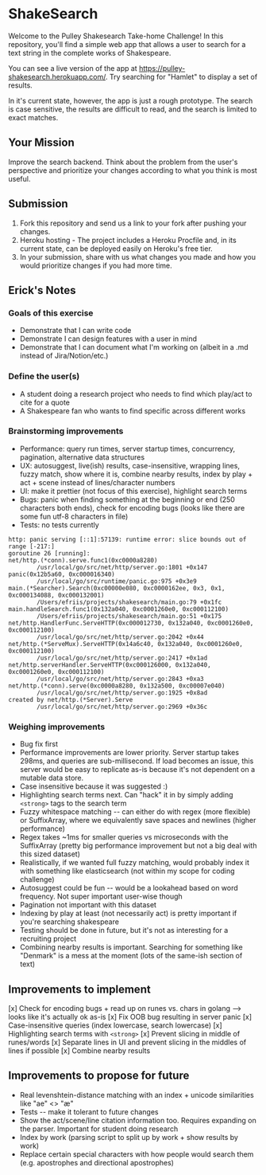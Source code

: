# ShakeSearch

Welcome to the Pulley Shakesearch Take-home Challenge! In this repository,
you'll find a simple web app that allows a user to search for a text string in
the complete works of Shakespeare.

You can see a live version of the app at
https://pulley-shakesearch.herokuapp.com/. Try searching for "Hamlet" to display
a set of results.

In it's current state, however, the app is just a rough prototype. The search is
case sensitive, the results are difficult to read, and the search is limited to
exact matches.

## Your Mission

Improve the search backend. Think about the problem from the user's perspective
and prioritize your changes according to what you think is most useful.

## Submission

1. Fork this repository and send us a link to your fork after pushing your changes.
2. Heroku hosting - The project includes a Heroku Procfile and, in its
   current state, can be deployed easily on Heroku's free tier.
3. In your submission, share with us what changes you made and how you would prioritize changes if you had more time.

## Erick's Notes

### Goals of this exercise

- Demonstrate that I can write code
- Demonstrate I can design features with a user in mind
- Demonstrate that I can document what I'm working on (albeit in a .md instead of Jira/Notion/etc.)

### Define the user(s)

- A student doing a research project who needs to find which play/act to cite for a quote
- A Shakespeare fan who wants to find specific across different works

### Brainstorming improvements

- Performance: query run times, server startup times, concurrency, pagination, alternative data structures
- UX: autosuggest, live(ish) results, case-insensitive, wrapping lines, fuzzy match, show where it is, combine nearby results, index by play + act + scene instead of lines/character numbers
- UI: make it prettier (not focus of this exercise), highlight search terms
- Bugs: panic when finding something at the beginning or end (250 characters both ends), check for encoding bugs (looks like there are some fun utf-8 characters in file)
- Tests: no tests currently

```
http: panic serving [::1]:57139: runtime error: slice bounds out of range [-217:]
goroutine 26 [running]:
net/http.(*conn).serve.func1(0xc0000a8280)
        /usr/local/go/src/net/http/server.go:1801 +0x147
panic(0x12b5a60, 0xc000016340)
        /usr/local/go/src/runtime/panic.go:975 +0x3e9
main.(*Searcher).Search(0xc00000e080, 0xc0000162ee, 0x3, 0x1, 0xc000134088, 0xc000132001)
        /Users/efriis/projects/shakesearch/main.go:79 +0x1fc
main.handleSearch.func1(0x132a040, 0xc0001260e0, 0xc000112100)
        /Users/efriis/projects/shakesearch/main.go:51 +0x175
net/http.HandlerFunc.ServeHTTP(0xc000012730, 0x132a040, 0xc0001260e0, 0xc000112100)
        /usr/local/go/src/net/http/server.go:2042 +0x44
net/http.(*ServeMux).ServeHTTP(0x14a6c40, 0x132a040, 0xc0001260e0, 0xc000112100)
        /usr/local/go/src/net/http/server.go:2417 +0x1ad
net/http.serverHandler.ServeHTTP(0xc000126000, 0x132a040, 0xc0001260e0, 0xc000112100)
        /usr/local/go/src/net/http/server.go:2843 +0xa3
net/http.(*conn).serve(0xc0000a8280, 0x132a500, 0xc00007e040)
        /usr/local/go/src/net/http/server.go:1925 +0x8ad
created by net/http.(*Server).Serve
        /usr/local/go/src/net/http/server.go:2969 +0x36c
```

### Weighing improvements

- Bug fix first
- Performance improvements are lower priority. Server startup takes 298ms, and queries are sub-millisecond. If load becomes an issue, this server would be easy to replicate as-is because it's not dependent on a mutable data store.
- Case insensitive because it was suggested :)
- Highlighting search terms next. Can "hack" it in by simply adding `<strong>` tags to the search term
- Fuzzy whitespace matching -- can either do with regex (more flexible) or SuffixArray, where we equivalently save spaces and newlines (higher performance)
- Regex takes ~1ms for smaller queries vs microseconds with the SuffixArray (pretty big performance improvement but not a big deal with this sized dataset)
- Realistically, if we wanted full fuzzy matching, would probably index it with something like elasticsearch (not within my scope for coding challenge)
- Autosuggest could be fun -- would be a lookahead based on word frequency. Not super important user-wise though
- Pagination not important with this dataset
- Indexing by play at least (not necessarily act) is pretty important if you're searching shakespeare
- Testing should be done in future, but it's not as interesting for a recruiting project
- Combining nearby results is important. Searching for something like "Denmark" is a mess at the moment (lots of the same-ish section of text)

## Improvements to implement

[x] Check for encoding bugs + read up on runes vs. chars in golang --> looks like it's actually ok as-is
[x] Fix OOB bug resulting in server panic
[x] Case-insensitive queries (index lowercase, search lowercase)
[x] Highlighting search terms with `<strong>`
[x] Prevent slicing in middle of runes/words
[x] Separate lines in UI and prevent slicing in the middles of lines if possible
[x] Combine nearby results

## Improvements to propose for future

- Real levenshtein-distance matching with an index + unicode similarities like "ae" <> "æ"
- Tests -- make it tolerant to future changes
- Show the act/scene/line citation information too. Requires expanding on the parser. Important for student doing research
- Index by work (parsing script to split up by work + show results by work)
- Replace certain special characters with how people would search them (e.g. apostrophes and directional apostrophes)
